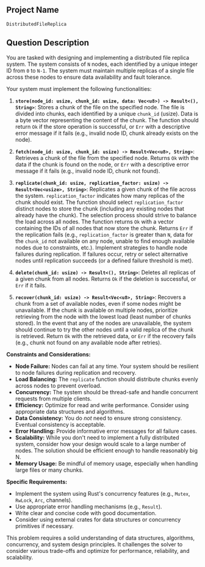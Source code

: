 ## Project Name

`DistributedFileReplica`

## Question Description

You are tasked with designing and implementing a distributed file replica system. The system consists of `N` nodes, each identified by a unique integer ID from `0` to `N-1`. The system must maintain multiple replicas of a single file across these nodes to ensure data availability and fault tolerance.

Your system must implement the following functionalities:

1.  **`store(node_id: usize, chunk_id: usize, data: Vec<u8>) -> Result<(), String>`**: Stores a chunk of the file on the specified node. The file is divided into chunks, each identified by a unique `chunk_id` (usize). Data is a byte vector representing the content of the chunk. The function should return `Ok` if the store operation is successful, or `Err` with a descriptive error message if it fails (e.g., invalid node ID, chunk already exists on the node).

2.  **`fetch(node_id: usize, chunk_id: usize) -> Result<Vec<u8>, String>`**: Retrieves a chunk of the file from the specified node. Returns `Ok` with the data if the chunk is found on the node, or `Err` with a descriptive error message if it fails (e.g., invalid node ID, chunk not found).

3.  **`replicate(chunk_id: usize, replication_factor: usize) -> Result<Vec<usize>, String>`**: Replicates a given chunk of the file across the system.  `replication_factor` indicates how many replicas of the chunk should exist. The function should select `replication_factor` distinct nodes to store the chunk (including any existing nodes that already have the chunk). The selection process should strive to balance the load across all nodes.  The function returns `Ok` with a vector containing the IDs of all nodes that now store the chunk. Returns `Err` if the replication fails (e.g., `replication_factor` is greater than `N`, data for the `chunk_id` not available on any node, unable to find enough available nodes due to constraints, etc.). Implement strategies to handle node failures during replication. If failures occur, retry or select alternative nodes until replication succeeds (or a defined failure threshold is met).

4.  **`delete(chunk_id: usize) -> Result<(), String>`**: Deletes all replicas of a given chunk from all nodes. Returns `Ok` if the deletion is successful, or `Err` if it fails.

5.  **`recover(chunk_id: usize) -> Result<Vec<u8>, String>`**: Recovers a chunk from a set of available nodes, even if some nodes might be unavailable. If the chunk is available on multiple nodes, prioritize retrieving from the node with the lowest load (least number of chunks stored). In the event that any of the nodes are unavailable, the system should continue to try the other nodes until a valid replica of the chunk is retrieved. Return `Ok` with the retrieved data, or `Err` if the recovery fails (e.g., chunk not found on any available node after retries).

**Constraints and Considerations:**

*   **Node Failure:** Nodes can fail at any time. Your system should be resilient to node failures during replication and recovery.
*   **Load Balancing:** The `replicate` function should distribute chunks evenly across nodes to prevent overload.
*   **Concurrency:** The system should be thread-safe and handle concurrent requests from multiple clients.
*   **Efficiency:** Optimize for read and write performance. Consider using appropriate data structures and algorithms.
*   **Data Consistency:** You do *not* need to ensure strong consistency. Eventual consistency is acceptable.
*   **Error Handling:** Provide informative error messages for all failure cases.
*   **Scalability:** While you don't need to implement a fully distributed system, consider how your design would scale to a large number of nodes. The solution should be efficient enough to handle reasonably big N.
*   **Memory Usage:** Be mindful of memory usage, especially when handling large files or many chunks.

**Specific Requirements:**

*   Implement the system using Rust's concurrency features (e.g., `Mutex`, `RwLock`, `Arc`, channels).
*   Use appropriate error handling mechanisms (e.g., `Result`).
*   Write clear and concise code with good documentation.
*   Consider using external crates for data structures or concurrency primitives if necessary.

This problem requires a solid understanding of data structures, algorithms, concurrency, and system design principles. It challenges the solver to consider various trade-offs and optimize for performance, reliability, and scalability.
